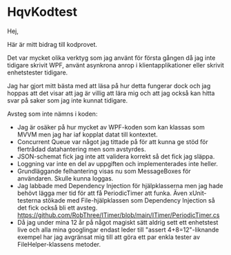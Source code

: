 # HqvKodtest

Hej,

Här är mitt bidrag till kodprovet.

Det var mycket olika verktyg som jag använt för första gången då jag inte tidigare skrivit WPF, använt asynkrona anrop i klientapplikationer eller skrivit enhetstester tidigare.

Jag har gjort mitt bästa med att läsa på hur detta fungerar dock och jag hoppas att det visar att jag är villig att lära mig och att jag också kan hitta svar på saker som jag inte kunnat tidigare.

Avsteg som inte nämns i koden:
* Jag är osäker på hur mycket av WPF-koden som kan klassas som MVVM men jag har iaf kopplat datat till kontextet.
* Concurrent Queue var något jag tittade på för att kunna ge stöd för flertrådad datahantering men som avstyrdes.
* JSON-schemat fick jag inte att validera korrekt så det fick jag släppa.
* Loggning var inte en del av uppgiften och implementerades inte heller.
* Grundläggande felhantering visas nu som MessageBoxes för användaren. Skulle kunna loggas.
* Jag labbade med Dependency Injection för hjälpklasserna men jag hade behövt lägga mer tid för att få PeriodicTimer att funka. Även xUnit-testerna stökade med File-hjälpklassen som Dependency Injection så det fick också bli ett avsteg. https://github.com/RobThree/ITimer/blob/main/ITimer/PeriodicTimer.cs
* Då jag under mina 12 år på något magiskt sätt aldrig sett ett enhetstest live och alla mina googlingar endast leder till "assert 4+8=12"-liknande exempel har jag avgränsat mig till att göra ett par enkla tester av FileHelper-klassens metoder.
